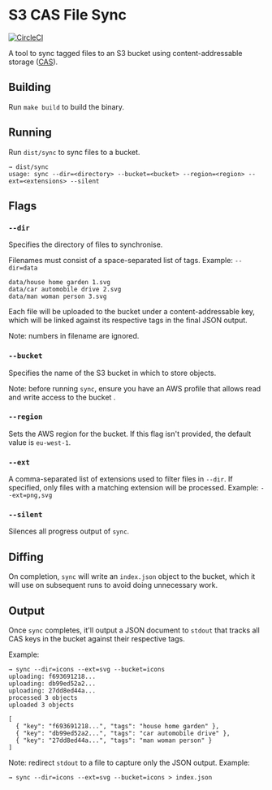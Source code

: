 # S3 CAS File Sync

[![CircleCI](https://circleci.com/gh/martinrue/s3-sync.svg?style=svg)](https://circleci.com/gh/martinrue/s3-sync)

A tool to sync tagged files to an S3 bucket using content-addressable storage ([CAS](https://en.wikipedia.org/wiki/Content-addressable_storage)).

## Building

Run `make build` to build the binary.

## Running

Run `dist/sync` to sync files to a bucket.

```
→ dist/sync
usage: sync --dir=<directory> --bucket=<bucket> --region=<region> --ext=<extensions> --silent
```

## Flags

### `--dir`

Specifies the directory of files to synchronise.

Filenames must consist of a space-separated list of tags. Example: `--dir=data`

```
data/house home garden 1.svg
data/car automobile drive 2.svg
data/man woman person 3.svg
```

Each file will be uploaded to the bucket under a content-addressable key, which will be linked against its respective tags in the final JSON output.

Note: numbers in filename are ignored.

### `--bucket`

Specifies the name of the S3 bucket in which to store objects.

Note: before running `sync`, ensure you have an AWS profile that allows read and write access to the bucket .

### `--region`

Sets the AWS region for the bucket. If this flag isn't provided, the default value is `eu-west-1`.

### `--ext`

A comma-separated list of extensions used to filter files in `--dir`. If specified, only files with a matching extension will be processed. Example: `--ext=png,svg`

### `--silent`

Silences all progress output of `sync`.

## Diffing

On completion, `sync` will write an `index.json` object to the bucket, which it will use on subsequent runs to avoid doing unnecessary work.

## Output

Once `sync` completes, it'll output a JSON document to `stdout` that tracks all CAS keys in the bucket against their respective tags.

Example:

```
→ sync --dir=icons --ext=svg --bucket=icons
uploading: f693691218...
uploading: db99ed52a2...
uploading: 27dd8ed44a...
processed 3 objects
uploaded 3 objects

[
  { "key": "f693691218...", "tags": "house home garden" },
  { "key": "db99ed52a2...", "tags": "car automobile drive" },
  { "key": "27dd8ed44a...", "tags": "man woman person" }
]
```

Note: redirect `stdout` to a file to capture only the JSON output. Example:

```
→ sync --dir=icons --ext=svg --bucket=icons > index.json
```
